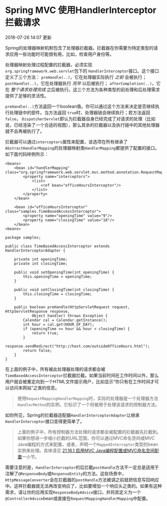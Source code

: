 



# Spring MVC 使用HandlerInterceptor拦截请求



2018-07-26 14:07 更新







Spring的处理器映射机制包含了处理器拦截器。拦截器在你需要为特定类型的请求应用一些功能时可能很有用，比如，检查用户身份等。

<section>

处理器映射处理过程配置的拦截器，必须实现 `org.springframework.web.servlet`包下的 `HandlerInterceptor`接口。这个接口定义了三个方法： `preHandle(..)`，它在处理器实际执行 _之前_ 会被执行； `postHandle(..)`，它在处理器执行 _完毕_ 以后被执行； `afterCompletion(..)`，它在 _整个请求处理完成_ 之后被执行。这三个方法为各种类型的前处理和后处理需求提供了足够的灵活性。

`preHandle(..)`方法返回一个boolean值。你可以通过这个方法来决定是否继续执行处理链中的部件。当方法返回 `true`时，处理器链会继续执行；若方法返回 `false`， `DispatcherServlet`即认为拦截器自身已经完成了对请求的处理（比如说，已经渲染了一个合适的视图），那么其余的拦截器以及执行链中的其他处理器就不会再被执行了。

拦截器可以通过`interceptors`属性来配置，该选项在所有继承了`AbstractHandlerMapping`的处理器映射类`HandlerMapping`都提供了配置的接口。如下面代码样例所示：

```
<beans>
    <bean id="handlerMapping" class="org.springframework.web.servlet.mvc.method.annotation.RequestMappingHandlerMapping">
        <property name="interceptors">
            <list>
                <ref bean="officeHoursInterceptor"/>
            </list>
        </property>
    </bean>

    <bean id="officeHoursInterceptor" class="samples.TimeBasedAccessInterceptor">
        <property name="openingTime" value="9"/>
        <property name="closingTime" value="18"/>
    </bean>
<beans>

```

```
package samples;

public class TimeBasedAccessInterceptor extends HandlerInterceptorAdapter {

    private int openingTime;
    private int closingTime;

    public void setOpeningTime(int openingTime) {
        this.openingTime = openingTime;
    }

    public void setClosingTime(int closingTime) {
        this.closingTime = closingTime;
    }

    public boolean preHandle(HttpServletRequest request, HttpServletResponse response,
            Object handler) throws Exception {
        Calendar cal = Calendar.getInstance();
        int hour = cal.get(HOUR_OF_DAY);
        if (openingTime <= hour && hour < closingTime) {
            return true;
        }
        response.sendRedirect("http://host.com/outsideOfficeHours.html");
        return false;
    }
}

```

在上面的例子中，所有被此处理器处理的请求都会被`TimeBasedAccessInterceptor`拦截器拦截。如果当前时间在工作时间以外，那么用户就会被重定向到一个HTML文件提示用户，比如显示“你只有在工作时间才可以访问本网站”之类的信息。

> 使用`RequestMappingHandlerMapping`时，实际的处理器是一个处理器方法`HandlerMethod`的实例，它标识了一个将被用于处理该请求的控制器方法。

如你所见，Spring的拦截器适配器`HandlerInterceptorAdapter`让继承`HandlerInterceptor`接口变得更简单了。

> 上面的例子中，所有控制器方法处理的请求都会被配置的拦截器先拦截到。如果你想进一步缩小拦截的URL范围，你可以通过MVC命名空间或MVC Java编程的方式来配置，或者，声明一个`MappedInterceptor`类型的bean实例来处理。具体请见 [21.16.1 启用MVC Java编程配置或MVC命名空间配置](https://www.w3cschool.cn/spring_mvc_documentation_linesh_translation/spring_mvc_documentation_linesh_translation-ouxg27ss.html)一小节。

需要注意的是，`HandlerInterceptor`的后拦截`postHandle`方法不一定总是适用于注解了`@ResponseBody`或`ResponseEntity`的方法。这些场景中，`HttpMessageConverter`会在拦截器的`postHandle`方法被调之前就把信息写回响应中。这样拦截器就无法再改变响应了，比如要增加一个响应头之类的。如果有这种需求，请让你的应用实现`ResponseBodyAdvice`接口，并将其定义为一个`@ControllerAdvice`bean或直接在`RequestMappingHandlerMapping`中配置。

</section>



